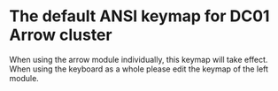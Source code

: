# The default ANSI keymap for DC01 Arrow cluster

When using the arrow module individually, this keymap will take effect. When using the keyboard as a whole please edit the keymap of the left module.